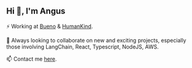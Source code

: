 ## Hi 👋, I'm Angus

⚡ Working at [Bueno](https://bueno.art/) & [HumanKind](https://www.humankind.art/).

👯 Always looking to collaborate on new and exciting projects, especially those involving LangChain, React, Typescript, NodeJS, AWS.

📫 Contact me [here](https://angusbezzina.com).

